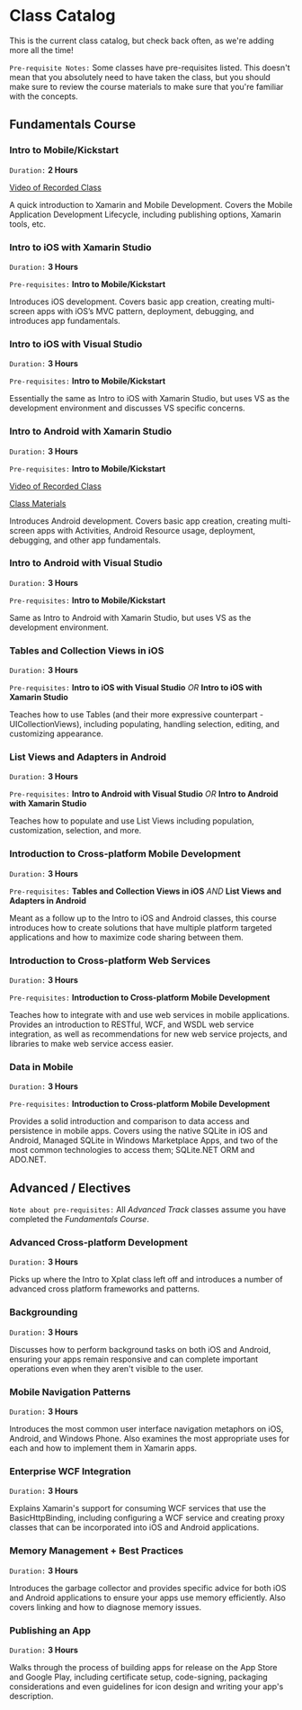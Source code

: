 # Class Catalog

This is the current class catalog, but check back often, as we're adding more all the time!

`Pre-requisite Notes:` Some classes have pre-requisites listed. This doesn't mean that you absolutely need to have taken the class, but you should make sure to review the course materials to make sure that you're familiar with the concepts. 

## Fundamentals Course

### Intro to Mobile/Kickstart
`Duration:` **2 Hours**

[Video of Recorded Class](http://xamarin.wistia.com/medias/su43ze60e3)

A quick introduction to Xamarin and Mobile Development. Covers the Mobile Application Development Lifecycle, including publishing options, Xamarin tools, etc.

### Intro to iOS with Xamarin Studio
`Duration:` **3 Hours**

`Pre-requisites:` **Intro to Mobile/Kickstart**

Introduces iOS development. Covers basic app creation, creating multi-screen apps with iOS’s MVC pattern, deployment, debugging, and introduces app fundamentals.

### Intro to iOS with Visual Studio
`Duration:` **3 Hours**

`Pre-requisites:` **Intro to Mobile/Kickstart**

Essentially the same as Intro to iOS with Xamarin Studio, but uses VS as the development environment and discusses VS specific concerns.  

### Intro to Android with Xamarin Studio
`Duration:` **3 Hours**

`Pre-requisites:` **Intro to Mobile/Kickstart**

[Video of Recorded Class](http://xamarin.wistia.com/medias/mde2vpkkra)

[Class Materials](https://github.com/xamarin/XamarinUniversity/tree/master/Course_Materials/Fundamentals_Track/Android/01%20Intro%20to%20Android)

Introduces Android development. Covers basic app creation, creating multi-screen apps with Activities, Android Resource usage, deployment, debugging, and other app fundamentals.

### Intro to Android with Visual Studio
`Duration:` **3 Hours**

`Pre-requisites:` **Intro to Mobile/Kickstart**

Same as Intro to Android with Xamarin Studio, but uses VS as the development environment.

### Tables and Collection Views in iOS
`Duration:` **3 Hours**

`Pre-requisites:` **Intro to iOS with Visual Studio** *OR* **Intro to iOS with Xamarin Studio**

Teaches how to use Tables (and their more expressive counterpart - UICollectionViews), including populating, handling selection, editing, and customizing appearance.

### List Views and Adapters in Android
`Duration:` **3 Hours**

`Pre-requisites:` **Intro to Android with Visual Studio** *OR* **Intro to Android with Xamarin Studio**

Teaches how to populate and use List Views including population, customization, selection, and more.

### Introduction to Cross-platform Mobile Development
`Duration:` **3 Hours**

`Pre-requisites:` **Tables and Collection Views in iOS** *AND* **List Views and Adapters in Android**


Meant as a follow up to the Intro to iOS and Android classes, this course introduces how to create solutions that have multiple platform targeted applications and how to maximize code sharing between them.

### Introduction to Cross-platform Web Services
`Duration:` **3 Hours**

`Pre-requisites:` **Introduction to Cross-platform Mobile Development**

Teaches how to integrate with and use web services in mobile applications. Provides an introduction to RESTful, WCF, and WSDL web service integration, as well as recommendations for new web service projects, and libraries to make web service access easier.

### Data in Mobile
`Duration:` **3 Hours**

`Pre-requisites:` **Introduction to Cross-platform Mobile Development**

Provides a solid introduction and comparison to data access and persistence in mobile apps. Covers using the native SQLite in iOS and Android, Managed SQLite in Windows Marketplace Apps, and two of the most common technologies to access them; SQLite.NET ORM and ADO.NET.

## Advanced / Electives
`Note about pre-requisites:` All *Advanced Track* classes assume you have completed the *Fundamentals Course*.

### Advanced Cross-platform Development
`Duration:` **3 Hours**

Picks up where the Intro to Xplat class left off and introduces a number of advanced cross platform frameworks and patterns.

### Backgrounding
`Duration:` **3 Hours**

Discusses how to perform background tasks on both iOS and Android, ensuring your apps remain responsive and can complete important operations even when they aren't visible to the user.

### Mobile Navigation Patterns
`Duration:` **3 Hours**

Introduces the most common user interface navigation metaphors on iOS, Android, and Windows Phone. Also examines the most appropriate uses for each and how to implement them in Xamarin apps.

### Enterprise WCF Integration
`Duration:` **3 Hours**

Explains Xamarin's support for consuming WCF services that use the BasicHttpBinding, including configuring a WCF service and creating proxy classes that can be incorporated into iOS and Android applications.

### Memory Management + Best Practices
`Duration:` **3 Hours**

Introduces the garbage collector and provides specific advice for both iOS and Android applications to ensure your apps use memory efficiently. Also covers linking and how to diagnose memory issues.

### Publishing an App
`Duration:` **3 Hours**

Walks through the process of building apps for release on the App Store and Google Play, including certificate setup, code-signing, packaging considerations and even guidelines for icon design and writing your app's description.
